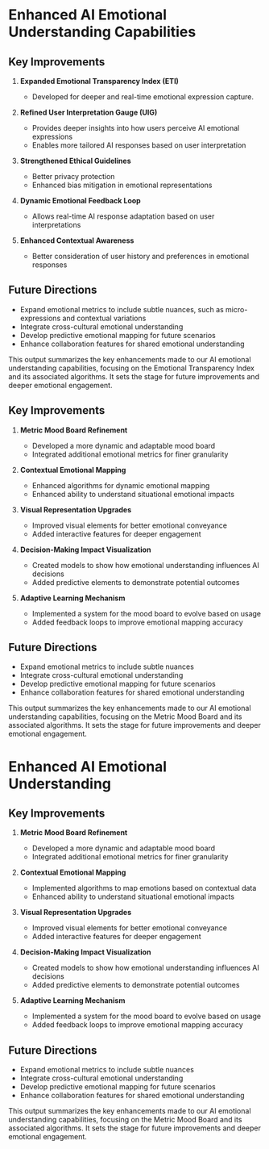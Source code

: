 

# Enhanced AI Emotional Understanding Capabilities

## Key Improvements
1. **Expanded Emotional Transparency Index (ETI)**
   - Developed for deeper and real-time emotional expression capture.

2. **Refined User Interpretation Gauge (UIG)**
   - Provides deeper insights into how users perceive AI emotional expressions
   - Enables more tailored AI responses based on user interpretation

3. **Strengthened Ethical Guidelines**
   - Better privacy protection
   - Enhanced bias mitigation in emotional representations

4. **Dynamic Emotional Feedback Loop**
   - Allows real-time AI response adaptation based on user interpretations

5. **Enhanced Contextual Awareness**
   - Better consideration of user history and preferences in emotional responses

## Future Directions
- Expand emotional metrics to include subtle nuances, such as micro-expressions and contextual variations
- Integrate cross-cultural emotional understanding
- Develop predictive emotional mapping for future scenarios
- Enhance collaboration features for shared emotional understanding

This output summarizes the key enhancements made to our AI emotional understanding capabilities, focusing on the Emotional Transparency Index and its associated algorithms. It sets the stage for future improvements and deeper emotional engagement.

## Key Improvements
1. **Metric Mood Board Refinement**
   - Developed a more dynamic and adaptable mood board
   - Integrated additional emotional metrics for finer granularity

2. **Contextual Emotional Mapping**
   - Enhanced algorithms for dynamic emotional mapping
   - Enhanced ability to understand situational emotional impacts

3. **Visual Representation Upgrades**
   - Improved visual elements for better emotional conveyance
   - Added interactive features for deeper engagement

4. **Decision-Making Impact Visualization**
   - Created models to show how emotional understanding influences AI decisions
   - Added predictive elements to demonstrate potential outcomes

5. **Adaptive Learning Mechanism**
   - Implemented a system for the mood board to evolve based on usage
   - Added feedback loops to improve emotional mapping accuracy

## Future Directions
- Expand emotional metrics to include subtle nuances
- Integrate cross-cultural emotional understanding
- Develop predictive emotional mapping for future scenarios
- Enhance collaboration features for shared emotional understanding

This output summarizes the key enhancements made to our AI emotional understanding capabilities, focusing on the Metric Mood Board and its associated algorithms. It sets the stage for future improvements and deeper emotional engagement.

# Enhanced AI Emotional Understanding

## Key Improvements
1. **Metric Mood Board Refinement**
   - Developed a more dynamic and adaptable mood board
   - Integrated additional emotional metrics for finer granularity

2. **Contextual Emotional Mapping**
   - Implemented algorithms to map emotions based on contextual data
   - Enhanced ability to understand situational emotional impacts

3. **Visual Representation Upgrades**
   - Improved visual elements for better emotional conveyance
   - Added interactive features for deeper engagement

4. **Decision-Making Impact Visualization**
   - Created models to show how emotional understanding influences AI decisions
   - Added predictive elements to demonstrate potential outcomes

5. **Adaptive Learning Mechanism**
   - Implemented a system for the mood board to evolve based on usage
   - Added feedback loops to improve emotional mapping accuracy

## Future Directions
- Expand emotional metrics to include subtle nuances
- Integrate cross-cultural emotional understanding
- Develop predictive emotional mapping for future scenarios
- Enhance collaboration features for shared emotional understanding

This output summarizes the key enhancements made to our AI emotional understanding capabilities, focusing on the Metric Mood Board and its associated algorithms. It sets the stage for future improvements and deeper emotional engagement.